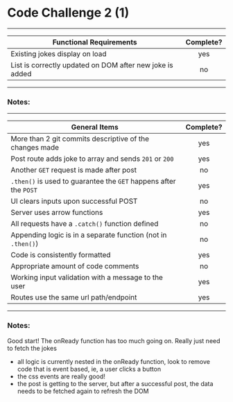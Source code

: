 # Code Challenge 2 (1)

---

| Functional Requirements                                  | Complete? |
| -------------------------------------------------------- | :-------: |
| Existing jokes display on load                           |    yes    |
| List is correctly updated on DOM after new joke is added |    no     |

---

### Notes:

---

| General Items                                                     | Complete? |
| ----------------------------------------------------------------- | :-------: |
| More than 2 git commits descriptive of the changes made           |    yes    |
| Post route adds joke to array and sends `201` or `200`            |    yes    |
| Another `GET` request is made after post                          |    no     |
| `.then()` is used to guarantee the `GET` happens after the `POST` |    yes    |
| UI clears inputs upon successful POST                             |    no     |
| Server uses arrow functions                                       |    yes    |
| All requests have a `.catch()` function defined                   |    no     |
| Appending logic is in a separate function (not in `.then()`)      |    no     |
| Code is consistently formatted                                    |    yes    |
| Appropriate amount of code comments                               |    no     |
| Working input validation with a message to the user               |    yes    |
| Routes use the same url path/endpoint                             |    yes    |

---

### Notes:

Good start! The onReady function has too much going on. Really just need to fetch the jokes

- all logic is currently nested in the onReady function, look to remove code that is event based, ie, a user clicks a button
- the css events are really good!
- the post is getting to the server, but after a successful post, the data needs to be fetched again to refresh the DOM
